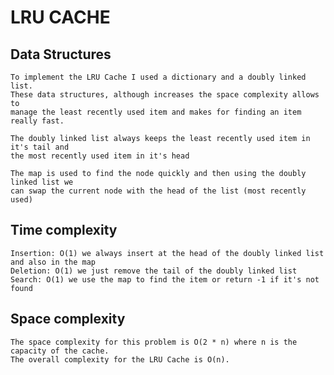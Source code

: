 # LRU CACHE

## Data Structures
    To implement the LRU Cache I used a dictionary and a doubly linked list.
    These data structures, although increases the space complexity allows to
    manage the least recently used item and makes for finding an item really fast.
    
    The doubly linked list always keeps the least recently used item in it's tail and
    the most recently used item in it's head
    
    The map is used to find the node quickly and then using the doubly linked list we 
    can swap the current node with the head of the list (most recently used)

## Time complexity

    Insertion: O(1) we always insert at the head of the doubly linked list and also in the map
    Deletion: O(1) we just remove the tail of the doubly linked list
    Search: O(1) we use the map to find the item or return -1 if it's not found

## Space complexity 

    The space complexity for this problem is O(2 * n) where n is the capacity of the cache.
    The overall complexity for the LRU Cache is O(n).